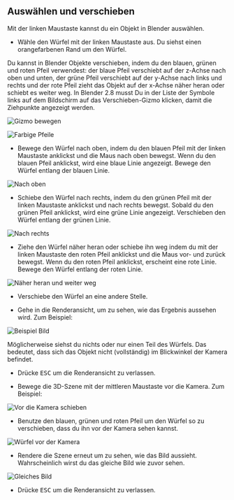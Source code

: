 ## Auswählen und verschieben

Mit der linken Maustaste kannst du ein Objekt in Blender auswählen.

+ Wähle den Würfel mit der linken Maustaste aus. Du siehst einen orangefarbenen Rand um den Würfel.

Du kannst in Blender Objekte verschieben, indem du den blauen, grünen und roten Pfeil verwendest: der blaue Pfeil verschiebt auf der z-Achse nach oben und unten, der grüne Pfeil verschiebt auf der y-Achse nach links und rechts und der rote Pfeil zieht das Objekt auf der x-Achse näher heran oder schiebt es weiter weg. In Blender 2.8 musst Du in der Liste der Symbole links auf dem Bildschirm auf das Verschieben-Gizmo klicken, damit die Ziehpunkte angezeigt werden.

![Gizmo bewegen](images/move-gizmo.png)

![Farbige Pfeile](images/coloured-handles.png)

+ Bewege den Würfel nach oben, indem du den blauen Pfeil mit der linken Maustaste anklickst und die Maus nach oben bewegst. Wenn du den blauen Pfeil anklickst, wird eine blaue Linie angezeigt. Bewege den Würfel entlang der blauen Linie.

![Nach oben](images/move-up.png)

+ Schiebe den Würfel nach rechts, indem du den grünen Pfeil mit der linken Maustaste anklickst und nach rechts bewegst. Sobald du den grünen Pfeil anklickst, wird eine grüne Linie angezeigt. Verschieben den Würfel entlang der grünen Linie.

![Nach rechts](images/move-right.png)

+ Ziehe den Würfel näher heran oder schiebe ihn weg indem du mit der linken Maustaste den roten Pfeil anklickst und die Maus vor- und zurück bewegst. Wenn du den roten Pfeil anklickst, erscheint eine rote Linie. Bewege den Würfel entlang der roten Linie.

![Näher heran und weiter weg](images/move-in-and-out.png)

+ Verschiebe den Würfel an eine andere Stelle.

+ Gehe in die Renderansicht, um zu sehen, wie das Ergebnis aussehen wird. Zum Beispiel:

![Beispiel Bild](images/example-render.png)

Möglicherweise siehst du nichts oder nur einen Teil des Würfels. Das bedeutet, dass sich das Objekt nicht (vollständig) im Blickwinkel der Kamera befindet.

+ Drücke <kbd>ESC</kbd> um die Renderansicht zu verlassen.

+ Bewege die 3D-Szene mit der mittleren Maustaste vor die Kamera. Zum Beispiel:

![Vor die Kamera schieben](images/move-behind-camera.png)

+ Benutze den blauen, grünen und roten Pfeil um den Würfel so zu verschieben, dass du ihn vor der Kamera sehen kannst.

![Würfel vor der Kamera](images/cube-behind-camera.png)

+ Rendere die Szene erneut um zu sehen, wie das Bild aussieht. Wahrscheinlich wirst du das gleiche Bild wie zuvor sehen.

![Gleiches Bild](images/same-image.png)

+ Drücke <kbd>ESC</kbd> um die Renderansicht zu verlassen.